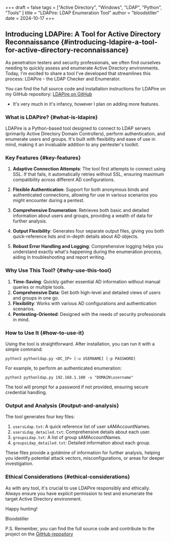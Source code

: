 +++
draft = false
tags = ["Active Directory", "Windows", "LDAP", "Python", "Tools" ]
title = "LDAPire: LDAP Enumeration Tool"
author = "bloodstiller"
date = 2024-10-17
+++

## Introducing LDAPire: A Tool for Active Directory Reconnaissance {#introducing-ldapire-a-tool-for-active-directory-reconnaissance}

As penetration testers and security professionals, we often find ourselves needing to quickly assess and enumerate Active Directory environments. Today, I'm excited to share a tool I've developed that streamlines this process: LDAPire - the LDAP Checker and Enumerator.

You can find the full source code and installation instructions for LDAPire on my GitHub repository: [LDAPire on GitHub](https://github.com/bloodstiller/ldapire)

-   It's very much in it's infancy, however I plan on adding more features.


### What is LDAPire? {#what-is-ldapire}

LDAPire is a Python-based tool designed to connect to LDAP servers (primarily Active Directory Domain Controllers), perform authentication, and enumerate users and groups. It's built with flexibility and ease of use in mind, making it an invaluable addition to any pentester's toolkit.


### Key Features {#key-features}

1.  **Adaptive Connection Attempts**: The tool first attempts to connect using SSL. If that fails, it automatically retries without SSL, ensuring maximum compatibility across different AD configurations.

2.  **Flexible Authentication**: Support for both anonymous binds and authenticated connections, allowing for use in various scenarios you might encounter during a pentest.

3.  **Comprehensive Enumeration**: Retrieves both basic and detailed information about users and groups, providing a wealth of data for further analysis.

4.  **Output Flexibility**: Generates four separate output files, giving you both quick-reference lists and in-depth details about AD objects.

5.  **Robust Error Handling and Logging**: Comprehensive logging helps you understand exactly what's happening during the enumeration process, aiding in troubleshooting and report writing.


### Why Use This Tool? {#why-use-this-tool}

1.  **Time-Saving**: Quickly gather essential AD information without manual queries or multiple tools.
2.  **Comprehensive Data**: Get both high-level and detailed views of users and groups in one go.
3.  **Flexibility**: Works with various AD configurations and authentication scenarios.
4.  **Pentesting-Oriented**: Designed with the needs of security professionals in mind.


### How to Use It {#how-to-use-it}

Using the tool is straightforward. After installation, you can run it with a simple command:

```nil
python3 pythonldap.py <DC_IP> [-u USERNAME] [-p PASSWORD]
```

For example, to perform an authenticated enumeration:

```nil
python3 pythonldap.py 192.168.1.100 -u "DOMAIN\username"
```

The tool will prompt for a password if not provided, ensuring secure credential handling.


### Output and Analysis {#output-and-analysis}

The tool generates four key files:

1.  `usersLdap.txt`: A quick reference list of user sAMAccountNames.
2.  `usersLdap_detailed.txt`: Comprehensive details about each user.
3.  `groupsLdap.txt`: A list of group sAMAccountNames.
4.  `groupsLdap_detailed.txt`: Detailed information about each group.

These files provide a goldmine of information for further analysis, helping you identify potential attack vectors, misconfigurations, or areas for deeper investigation.


### Ethical Considerations {#ethical-considerations}

As with any tool, it's crucial to use LDAPire responsibly and ethically. Always ensure you have explicit permission to test and enumerate the target Active Directory environment.

Happy hunting!

Bloodstiller

P.S. Remember, you can find the full source code and contribute to the project on the [GitHub repository](https://github.com/bloodstiller/ldapire)
